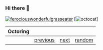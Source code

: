 ### Hi there 👋
[![ferociouswonderfulgrasseater](https://github-readme-stats.vercel.app/api?username=ferociouswonderfulgrasseater)](https://github.com/ferociouswonderfulgrasseater/)
[![octocat](https://github.githubassets.com/images/mona-loading-dark.gif)]

<!--
**ferociouswonderfulgrasseater/ferociouswonderfulgrasseater** is a ✨ _special_ ✨ repository because its `README.md` (this file) appears on your GitHub profile.

Here are some ideas to get you started:

- 🔭 I’m currently working on ...
- 🌱 I’m currently learning ...
- 👯 I’m looking to collaborate on ...
- 🤔 I’m looking for help with ...
- 💬 Ask me about ...
- 📫 How to reach me: ...
- 😄 Pronouns: ...
- ⚡ Fun fact: ...
-->

|Octoring||||
|---|---|---|---|
||<a href=https://octo-ring.com/p/ferociouswonderfulgrasseater/prev>previous</a>|[next](https://octo-ring.com/p/ferociouswonderfulgrasseater/next)|[random](https://octo-ring.com/p/ferociouswonderfulgrasseater/random)|


